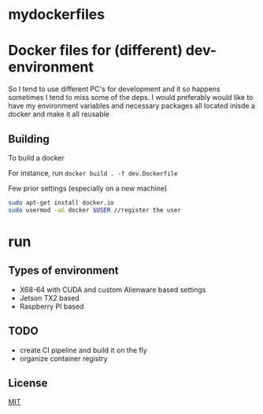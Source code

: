 # mydockerfiles

# Docker files for (different) dev-environment

So I tend to use different PC's for development and it so happens sometimes I tend to miss some of the deps.
I would preferably would like to have my environment variables and necessary packages all located inisde a docker and make it all reusable 

## Building

To build a docker

For instance, run ``` docker build . -f dev.Dockerfile ```


Few prior settings (especially on a new machine)


```bash
sudo apt-get install docker.io
sudo usermod -aG docker $USER //register the user

```
# run 



## Types of environment

- X68-64 with CUDA and custom Alienware based settings
- Jetson TX2 based
- Raspberry PI based

## TODO

- create CI pipeline and build it on the fly
- organize container registry


## License
[MIT](https://choosealicense.com/licenses/mit/)
